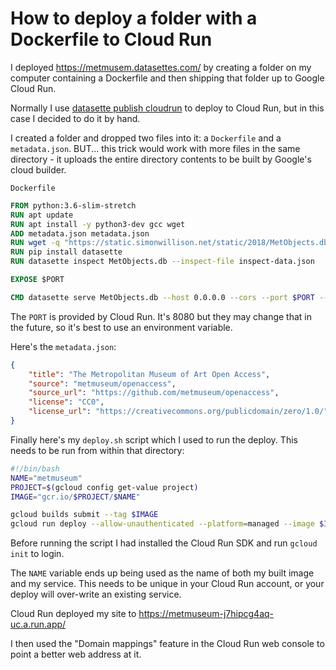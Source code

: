 # How to deploy a folder with a Dockerfile to Cloud Run

I deployed https://metmusem.datasettes.com/ by creating a folder on my computer containing a Dockerfile and then shipping that folder up to Google Cloud Run.

Normally I use [datasette publish cloudrun](https://datasette.readthedocs.io/en/stable/publish.html#publishing-to-google-cloud-run) to deploy to Cloud Run, but in this case I decided to do it by hand.

I created a folder and dropped two files into it: a `Dockerfile` and a `metadata.json`. BUT... this trick would work with more files in the same directory - it uploads the entire directory contents to be built by Google's cloud builder.

`Dockerfile`
```dockerfile
FROM python:3.6-slim-stretch
RUN apt update
RUN apt install -y python3-dev gcc wget
ADD metadata.json metadata.json
RUN wget -q "https://static.simonwillison.net/static/2018/MetObjects.db"
RUN pip install datasette
RUN datasette inspect MetObjects.db --inspect-file inspect-data.json

EXPOSE $PORT

CMD datasette serve MetObjects.db --host 0.0.0.0 --cors --port $PORT --inspect-file inspect-data.json -m metadata.json
```
The `PORT` is provided by Cloud Run. It's 8080 but they may change that in the future, so it's best to use an environment variable.

Here's the `metadata.json`:
```json
{
    "title": "The Metropolitan Museum of Art Open Access",
    "source": "metmuseum/openaccess",
    "source_url": "https://github.com/metmuseum/openaccess",
    "license": "CC0",
    "license_url": "https://creativecommons.org/publicdomain/zero/1.0/"
}
```
Finally here's my `deploy.sh` script which I used to run the deploy. This needs to be run from within that directory:
```bash
#!/bin/bash
NAME="metmuseum"
PROJECT=$(gcloud config get-value project)
IMAGE="gcr.io/$PROJECT/$NAME"

gcloud builds submit --tag $IMAGE
gcloud run deploy --allow-unauthenticated --platform=managed --image $IMAGE $NAME --memory 2Gi
```
Before running the script I had installed the Cloud Run SDK and run `gcloud init` to login.

The `NAME` variable ends up being used as the name of both my built image and my service. This needs to be unique in your Cloud Run account, or your deploy will over-write an existing service.

Cloud Run deployed my site to https://metmuseum-j7hipcg4aq-uc.a.run.app/

I then used the "Domain mappings" feature in the Cloud Run web console to point a better web address at it.
